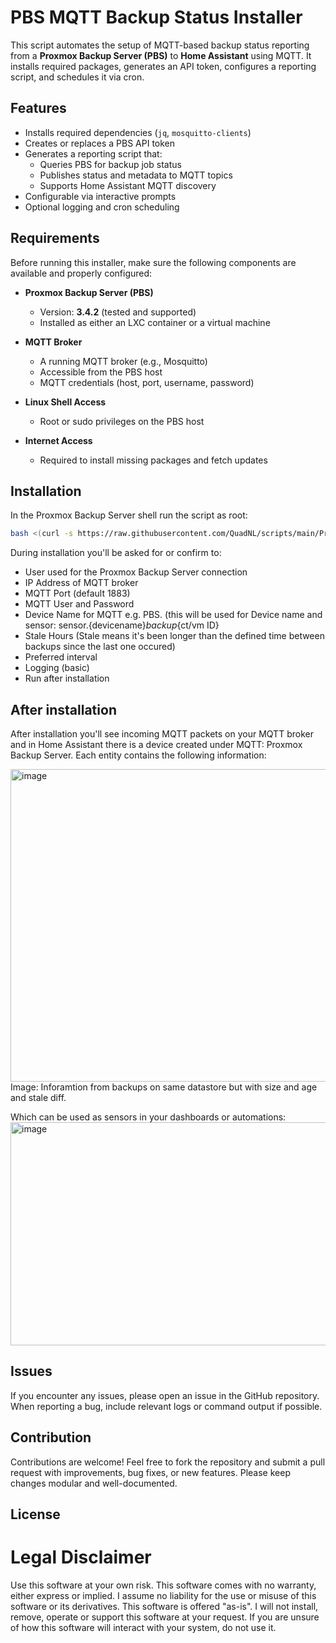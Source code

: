 # PBS MQTT Backup Status Installer

This script automates the setup of MQTT-based backup status reporting from a **Proxmox Backup Server (PBS)** to **Home Assistant** using MQTT. It installs required packages, generates an API token, configures a reporting script, and schedules it via cron.

## Features
- Installs required dependencies (`jq`, `mosquitto-clients`)
- Creates or replaces a PBS API token
- Generates a reporting script that:
  - Queries PBS for backup job status
  - Publishes status and metadata to MQTT topics
  - Supports Home Assistant MQTT discovery
- Configurable via interactive prompts
- Optional logging and cron scheduling

## Requirements

Before running this installer, make sure the following components are available and properly configured:

- **Proxmox Backup Server (PBS)**  
  - Version: **3.4.2** (tested and supported)
  - Installed as either an LXC container or a virtual machine

- **MQTT Broker**  
  - A running MQTT broker (e.g., Mosquitto)
  - Accessible from the PBS host
  - MQTT credentials (host, port, username, password)

- **Linux Shell Access**  
  - Root or sudo privileges on the PBS host

- **Internet Access**  
  - Required to install missing packages and fetch updates

## Installation

In the Proxmox Backup Server shell run the script as root:

```bash
bash <(curl -s https://raw.githubusercontent.com/QuadNL/scripts/main/Proxmox%20Backup%20Server%20to%20MQTT/install_pbs_mqtt.sh)
```

During installation you'll be asked for or confirm to:
  - User used for the Proxmox Backup Server connection
  - IP Address of MQTT broker
  - MQTT Port (default 1883)
  - MQTT User and Password
  - Device Name for MQTT e.g. PBS. (this will be used for Device name and sensor: sensor.{devicename}_backup_{ct/vm ID}
  - Stale Hours (Stale means it's been longer than the defined time between backups since the last one occured)
  - Preferred interval
  - Logging (basic)
  - Run after installation

## After installation
After installation you'll see incoming MQTT packets on your MQTT broker and in Home Assistant there is a device created under MQTT: Proxmox Backup Server.
Each entity contains the following information:

<img width="889" height="500" alt="image" src="https://github.com/user-attachments/assets/97c10386-8a97-44c2-b970-467860b73401" />
Image: Inforamtion from backups on same datastore but with size and age and stale diff.

Which can be used as sensors in your dashboards or automations:
<img width="797" height="357" alt="image" src="https://github.com/user-attachments/assets/fd50484e-c094-490d-93bb-996869208ba1" />


## Issues
If you encounter any issues, please open an issue in the GitHub repository. When reporting a bug, include relevant logs or command output if possible.

## Contribution
Contributions are welcome! Feel free to fork the repository and submit a pull request with improvements, bug fixes, or new features. Please keep changes modular and well-documented.

## License

# Legal Disclaimer
Use this software at your own risk. This software comes with no warranty, either express or implied.
I assume no liability for the use or misuse of this software or its derivatives.
This software is offered "as-is". I will not install, remove, operate or support this software at your request.
If you are unsure of how this software will interact with your system, do not use it.
